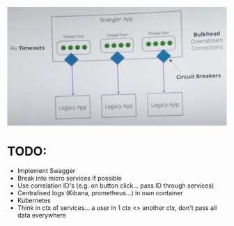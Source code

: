 <!--- comments

-->

![Alt text](_stuff/readme-img/app-architecture.png "App Architecture")

TODO:
=====
* Implement Swagger
* Break into micro services if possible
* Use correlation ID's (e.g. on button click... pass ID through services)
* Centralised logs (Kibana, prometheus...) in own container
* Kubernetes
* Think in ctx of services... a user in 1 ctx <> another ctx, don't pass all data everywhere

